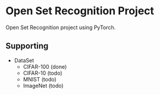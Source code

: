 # Open Set Recognition Project

Open Set Recognition project using PyTorch.

## Supporting
* DataSet
  * CIFAR-100 (done)
  * CIFAR-10 (todo)
  * MNIST (todo)
  * ImageNet (todo)
